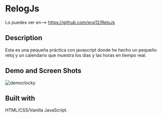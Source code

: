 # RelogJs
Lo puedes ver en--> https://github.com/ecp12/ReloJs

## Description
Esta es una pequeña práctica con javascript donde he hecho un pequeño reloj y un calendario que muestra los días y las horas en tiempo real.


## Demo and Screen Shots 
![democlocky](Demo.gif)

## Built with

 HTML/CSS/Vanilla JavaScript.

 

